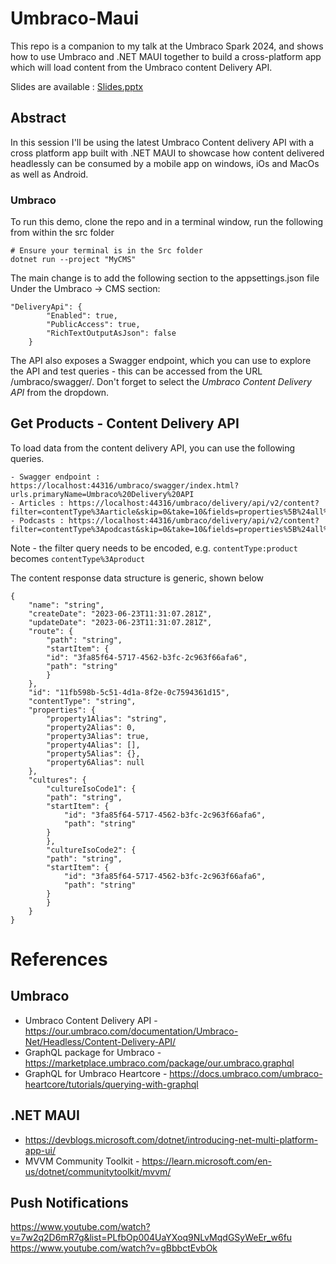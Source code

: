 # Umbraco-Maui

This repo is a companion to my talk at the Umbraco Spark 2024, and shows how to use Umbraco and .NET MAUI together to build a cross-platform app which will load content from the Umbraco content Delivery API.

Slides are available : [Slides.pptx](Slides.pptx)

## Abstract

In this session I'll be using the latest Umbraco Content delivery API with a cross platform app built with .NET MAUI to showcase how content delivered headlessly can be consumed by a mobile app on windows, iOs and MacOs as well as Android.

### Umbraco

To run this demo, clone the repo and in a terminal window, run the following from within the src folder

    # Ensure your terminal is in the Src folder
    dotnet run --project "MyCMS"

The main change is to add the following section to the appsettings.json file Under the Umbraco -> CMS section:

    "DeliveryApi": {
            "Enabled": true,
            "PublicAccess": true,
            "RichTextOutputAsJson": false
        }

The API also exposes a Swagger endpoint, which you can use to explore the API and test queries - this can be accessed from the URL /umbraco/swagger/. Don't forget to select the *Umbraco Content Delivery API* from the dropdown. 

## Get Products - Content Delivery API

To load data from the content delivery API, you can use the following queries.

    - Swagger endpoint : https://localhost:44316/umbraco/swagger/index.html?urls.primaryName=Umbraco%20Delivery%20API
    - Articles : https://localhost:44316/umbraco/delivery/api/v2/content?filter=contentType%3Aarticle&skip=0&take=10&fields=properties%5B%24all%5D
    - Podcasts : https://localhost:44316/umbraco/delivery/api/v2/content?filter=contentType%3Apodcast&skip=0&take=10&fields=properties%5B%24all%5D

Note - the filter query needs to be encoded, e.g. `contentType:product` becomes `contentType%3Aproduct`

The content response data structure is generic, shown below

    {
        "name": "string",
        "createDate": "2023-06-23T11:31:07.281Z",
        "updateDate": "2023-06-23T11:31:07.281Z",
        "route": {
            "path": "string",
            "startItem": {
            "id": "3fa85f64-5717-4562-b3fc-2c963f66afa6",
            "path": "string"
            }
        },
        "id": "11fb598b-5c51-4d1a-8f2e-0c7594361d15",
        "contentType": "string",
        "properties": {
            "property1Alias": "string",
            "property2Alias": 0,
            "property3Alias": true,
            "property4Alias": [],
            "property5Alias": {},
            "property6Alias": null
        },
        "cultures": {
            "cultureIsoCode1": {
            "path": "string",
            "startItem": {
                "id": "3fa85f64-5717-4562-b3fc-2c963f66afa6",
                "path": "string"
            }
            },
            "cultureIsoCode2": {
            "path": "string",
            "startItem": {
                "id": "3fa85f64-5717-4562-b3fc-2c963f66afa6",
                "path": "string"
            }
            }
        }
    }


# References

## Umbraco

- Umbraco Content Delivery API - https://our.umbraco.com/documentation/Umbraco-Net/Headless/Content-Delivery-API/
- GraphQL package for Umbraco - https://marketplace.umbraco.com/package/our.umbraco.graphql
- GraphQL for Umbraco Heartcore - https://docs.umbraco.com/umbraco-heartcore/tutorials/querying-with-graphql

## .NET MAUI

- https://devblogs.microsoft.com/dotnet/introducing-net-multi-platform-app-ui/
- MVVM Community Toolkit - https://learn.microsoft.com/en-us/dotnet/communitytoolkit/mvvm/

## Push Notifications

https://www.youtube.com/watch?v=7w2q2D6mR7g&list=PLfbOp004UaYXoq9NLvMqdGSyWeEr_w6fu
https://www.youtube.com/watch?v=gBbbctEvbOk


